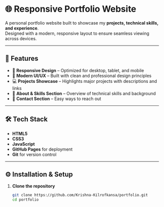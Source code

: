 # 🌐 Responsive Portfolio Website

A personal portfolio website built to showcase my **projects, technical skills, and experience**.  
Designed with a modern, responsive layout to ensure seamless viewing across devices.  

---

## 🚀 Features

- 📱 **Responsive Design** – Optimized for desktop, tablet, and mobile  
- 🎨 **Modern UI/UX** – Built with clean and professional design principles  
- 💻 **Projects Showcase** – Highlights major projects with descriptions and links  
- 📜 **About & Skills Section** – Overview of technical skills and background  
- 📩 **Contact Section** – Easy ways to reach out  

---

## 🛠️ Tech Stack

- **HTML5**  
- **CSS3**  
- **JavaScript**  
- **GitHub Pages** for deployment  
- **Git** for version control  

---

## ⚙️ Installation & Setup

1. **Clone the repository**
   ```bash
   git clone https://github.com/Krishna-Kilrofkansa/portfolio.git
   cd portfolio
